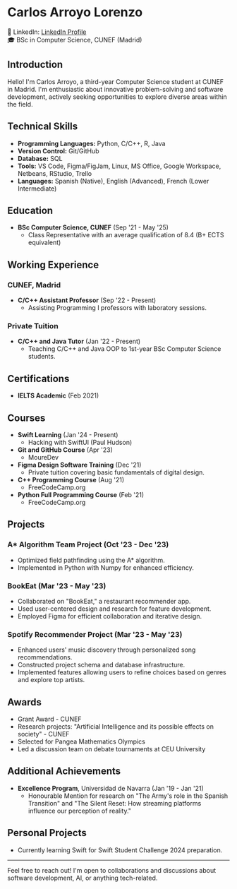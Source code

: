 # Carlos Arroyo Lorenzo

💼 LinkedIn: [LinkedIn Profile](https://www.linkedin.com/in/cgarroyolorenzo/)  
🎓 BSc in Computer Science, CUNEF (Madrid)

## Introduction
Hello! I'm Carlos Arroyo, a third-year Computer Science student at CUNEF in Madrid. I'm enthusiastic about innovative problem-solving and software development, actively seeking opportunities to explore diverse areas within the field.

## Technical Skills
- **Programming Languages:** Python, C/C++, R, Java
- **Version Control:** Git/GitHub
- **Database:** SQL
- **Tools:** VS Code, Figma/FigJam, Linux, MS Office, Google Workspace, Netbeans, RStudio, Trello
- **Languages:** Spanish (Native), English (Advanced), French (Lower Intermediate)

## Education
- **BSc Computer Science, CUNEF** (Sep '21 - May '25)
  - Class Representative with an average qualification of 8.4 (B+ ECTS equivalent)

## Working Experience
### CUNEF, Madrid
- **C/C++ Assistant Professor** (Sep '22 - Present)
  - Assisting Programming I professors with laboratory sessions.

### Private Tuition
- **C/C++ and Java Tutor** (Jan '22 - Present)
  - Teaching C/C++ and Java OOP to 1st-year BSc Computer Science students.

## Certifications
- **IELTS Academic** (Feb 2021)

## Courses
- **Swift Learning** (Jan '24 - Present)
  - Hacking with SwiftUI (Paul Hudson)
- **Git and GitHub Course** (Apr '23)
  - MoureDev
- **Figma Design Software Training** (Dec '21)
  - Private tuition covering basic fundamentals of digital design.
- **C++ Programming Course** (Aug '21)
  - FreeCodeCamp.org
- **Python Full Programming Course** (Feb '21)
  - FreeCodeCamp.org

## Projects
### A* Algorithm Team Project (Oct '23 - Dec '23)
- Optimized field pathfinding using the A* algorithm.
- Implemented in Python with Numpy for enhanced efficiency.

### BookEat (Mar '23 - May '23)
- Collaborated on "BookEat," a restaurant recommender app.
- Used user-centered design and research for feature development.
- Employed Figma for efficient collaboration and iterative design.

### Spotify Recommender Project (Mar '23 - May '23)
- Enhanced users' music discovery through personalized song recommendations.
- Constructed project schema and database infrastructure.
- Implemented features allowing users to refine choices based on genres and explore top artists.

## Awards
- Grant Award - CUNEF
- Research projects: "Artificial Intelligence and its possible effects on society" - CUNEF
- Selected for Pangea Mathematics Olympics
- Led a discussion team on debate tournaments at CEU University

## Additional Achievements
- **Excellence Program**, Universidad de Navarra (Jan '19 - Jan '21)
  - Honourable Mention for research on "The Army's role in the Spanish Transition" and "The Silent Reset: How streaming platforms influence our perception of reality."

## Personal Projects
- Currently learning Swift for Swift Student Challenge 2024 preparation.
  
---

Feel free to reach out! I'm open to collaborations and discussions about software development, AI, or anything tech-related.
